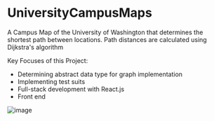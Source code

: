 # UniversityCampusMaps
A Campus Map of the University of Washington that determines the shortest path between locations. Path distances are calculated using Dijkstra's algorithm 

Key Focuses of this Project:
* Determining abstract data type for graph implementation
* Implementing test suits
* Full-stack development with React.js
* Front end 

![image](https://github.com/arunasrivastava/UniversityCampusMaps/assets/82174933/1a9c7605-c611-4346-8ad4-e8c8e64471b1)

